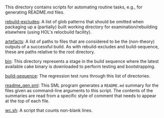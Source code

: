 This directory contains scripts for automating routine tasks, e.g., for
generating README.md files.

[rebuild-excludes](rebuild-excludes):
A list of glob patterns that should be omitted when packaging up a (partially)
built working directory for examination/rebuilding elsewhere (using HOL's
relocbuild facility).

[artefacts](artefacts):
A list of paths to files that are considered to be the (non-theory) outputs of
a successful build. As with rebuild-excludes and build-sequence, these are
paths relative to the root directory.

[bin](bin):
This directory represents a stage in the build sequence where the latest
available cake binary is downloaded to perform testing and bootstrapping.

[build-sequence](build-sequence):
The regression test runs through this list of directories.

[readme_gen.sml](readme_gen.sml):
This SML program generates a `README.md` summary for the files
given as command-line arguments to this script. The contents of the
summaries are read from a specific style of comment that needs to
appear at the top of each file.

[wc.sh](wc.sh):
A script that counts non-blank lines.
